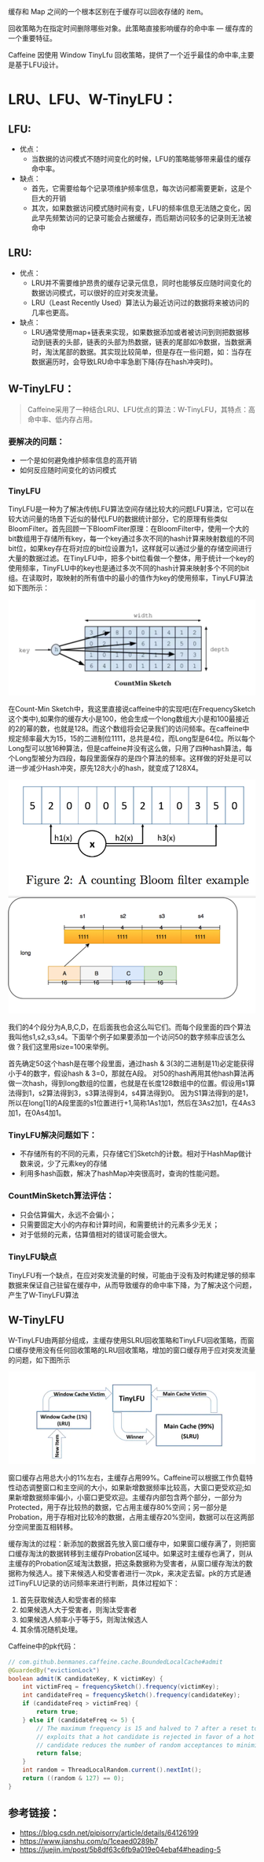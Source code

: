 缓存和 Map 之间的一个根本区别在于缓存可以回收存储的 item。

回收策略为在指定时间删除哪些对象。此策略直接影响缓存的命中率 — 缓存库的一个重要特征。

Caffeine 因使用 Window TinyLfu 回收策略，提供了一个近乎最佳的命中率,主要是基于LFU设计。
# LRU、LFU、W-TinyLFU：
## LFU:
- 优点：
    - 当数据的访问模式不随时间变化的时候，LFU的策略能够带来最佳的缓存命中率。
- 缺点：
    - 首先，它需要给每个记录项维护频率信息，每次访问都需要更新，这是个巨大的开销
    - 其次，如果数据访问模式随时间有变，LFU的频率信息无法随之变化，因此早先频繁访问的记录可能会占据缓存，而后期访问较多的记录则无法被命中
## LRU:
- 优点：
    - LRU并不需要维护昂贵的缓存记录元信息，同时也能够反应随时间变化的数据访问模式，可以很好的应对突发流量。
    - LRU（Least Recently Used）算法认为最近访问过的数据将来被访问的几率也更高。
- 缺点：
    - LRU通常使用map+链表来实现，如果数据添加或者被访问到则把数据移动到链表的头部，链表的头部为热数据，链表的尾部如冷数据，当数据满时，淘汰尾部的数据。其实现比较简单，但是存在一些问题，如：当存在数据遍历时，会导致LRU命中率急剧下降(存在hash冲突时)。
## W-TinyLFU：
> Caffeine采用了一种结合LRU、LFU优点的算法：W-TinyLFU，其特点：高命中率、低内存占用。

### 要解决的问题：
- 一个是如何避免维护频率信息的高开销
- 如何反应随时间变化的访问模式

### TinyLFU
TinyLFU是一种为了解决传统LFU算法空间存储比较大的问题LFU算法，它可以在较大访问量的场景下近似的替代LFU的数据统计部分，它的原理有些类似BloomFilter。首先回顾一下BloomFilter原理：在BloomFilter中，使用一个大的bit数组用于存储所有key，每一个key通过多次不同的hash计算来映射数组的不同bit位，如果key存在将对应的bit位设置为1，这样就可以通过少量的存储空间进行大量的数据过滤。在TinyLFU中，把多个bit位看做一个整体，用于统计一个key的使用频率，TinyFLU中的key也是通过多次不同的hash计算来映射多个不同的bit组。在读取时，取映射的所有值中的最小的值作为key的使用频率，TinyLFU算法如下图所示：

<img src="../../imgs/tinyLFU.png">

在Count-Min Sketch中，我这里直接说caffeine中的实现吧(在FrequencySketch这个类中),如果你的缓存大小是100，他会生成一个long数组大小是和100最接近的2的幂的数，也就是128。而这个数组将会记录我们的访问频率。在caffeine中规定频率最大为15，15的二进制位1111，总共是4位，而Long型是64位。所以每个Long型可以放16种算法，但是caffeine并没有这么做，只用了四种hash算法，每个Long型被分为四段，每段里面保存的是四个算法的频率。这样做的好处是可以进一步减少Hash冲突，原先128大小的hash，就变成了128X4。

<img src="../../imgs/countingBloom.png">

<img src="../../imgs/CountMinSketch.png">

我们的4个段分为A,B,C,D，在后面我也会这么叫它们。而每个段里面的四个算法我叫他s1,s2,s3,s4。下面举个例子如果要添加一个访问50的数字频率应该怎么做？我们这里用size=100来举例。

首先确定50这个hash是在哪个段里面，通过hash & 3(3的二进制是11)必定能获得小于4的数字，假设hash & 3=0，那就在A段。
对50的hash再用其他hash算法再做一次hash，得到long数组的位置，也就是在长度128数组中的位置。假设用s1算法得到1，s2算法得到3，s3算法得到4，s4算法得到0。
因为S1算法得到的是1，所以在long[1]的A段里面的s1位置进行+1,简称1As1加1，然后在3As2加1，在4As3加1，在0As4加1。

### TinyLFU解决问题如下：
- 不存储所有的不同的元素，只存储它们Sketch的计数。相对于HashMap做计数来说，少了元素key的存储
- 利用多hash函数，解决了hashMap冲突很高时，查询的性能问题。

### CountMinSketch算法评估：
- 只会估算偏大，永远不会偏小；
- 只需要固定大小的内存和计算时间，和需要统计的元素多少无关；
- 对于低频的元素，估算值相对的错误可能会很大。

### TinyLFU缺点
TinyLFU有一个缺点，在应对突发流量的时候，可能由于没有及时构建足够的频率数据来保证自己驻留在缓存中，从而导致缓存的命中率下降，为了解决这个问题，产生了W-TinyLFU算法

## W-TinyLFU
W-TinyLFU由两部分组成，主缓存使用SLRU回收策略和TinyLFU回收策略，而窗口缓存使用没有任何回收策略的LRU回收策略，增加的窗口缓存用于应对突发流量的问题，如下图所示

<img src="../../imgs/WTinyLFU.webp">

窗口缓存占用总大小的1%左右，主缓存占用99%。Caffeine可以根据工作负载特性动态调整窗口和主空间的大小，如果新增数据频率比较高，大窗口更受欢迎;如果新增数据频率偏小，小窗口更受欢迎。主缓存内部包含两个部分，一部分为Protected，用于存比较热的数据，它占用主缓存80%空间；另一部分是Probation，用于存相对比较冷的数据，占用主缓存20%空间，数据可以在这两部分空间里面互相转移。

缓存淘汰的过程：新添加的数据首先放入窗口缓存中，如果窗口缓存满了，则把窗口缓存淘汰的数据转移到主缓存Probation区域中。如果这时主缓存也满了，则从主缓存的Probation区域淘汰数据，把这条数据称为受害者，从窗口缓存淘汰的数据称为候选人。接下来候选人和受害者进行一次pk，来决定去留。pk的方式是通过TinyFLU记录的访问频率来进行判断，具体过程如下：
1. 首先获取候选人和受害者的频率
2. 如果候选人大于受害者，则淘汰受害者
3. 如果候选人频率小于等于5，则淘汰候选人
4. 其余情况随机处理。

Caffeine中的pk代码：
```java
// com.github.benmanes.caffeine.cache.BoundedLocalCache#admit
@GuardedBy("evictionLock")
boolean admit(K candidateKey, K victimKey) {
    int victimFreq = frequencySketch().frequency(victimKey);
    int candidateFreq = frequencySketch().frequency(candidateKey);
    if (candidateFreq > victimFreq) {
        return true;
    } else if (candidateFreq <= 5) {
        // The maximum frequency is 15 and halved to 7 after a reset to age the history. An attack
        // exploits that a hot candidate is rejected in favor of a hot victim. The threshold of a warm
        // candidate reduces the number of random acceptances to minimize the impact on the hit rate.
        return false;
    }
    int random = ThreadLocalRandom.current().nextInt();
    return ((random & 127) == 0);
}
```


## 参考链接：
- https://blog.csdn.net/pipisorry/article/details/64126199
- https://www.jianshu.com/p/1ceaed0289b7
- https://juejin.im/post/5b8df63c6fb9a019e04ebaf4#heading-5


